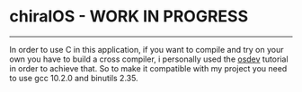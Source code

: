 # chiralOS - WORK IN PROGRESS
---
In order to use C in this application, if you want to compile and try on your own
you have to build a cross compiler, i personally used the [osdev](https://wiki.osdev.org/GCC_Cross-Compiler) tutorial in order to achieve that. So to make it compatible with my project you need to use gcc 10.2.0 and binutils 2.35.
